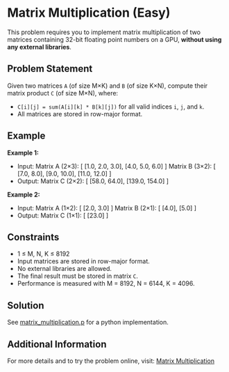 # Matrix Multiplication (Easy)

This problem requires you to implement matrix multiplication of two matrices containing 32-bit floating point numbers on a GPU, **without using any external libraries**.

## Problem Statement

Given two matrices `A` (of size M×K) and `B` (of size K×N), compute their matrix product `C` (of size M×N), where:

- `C[i][j] = sum(A[i][k] * B[k][j])` for all valid indices `i`, `j`, and `k`.
- All matrices are stored in row-major format.

## Example

**Example 1:**

- Input:
  Matrix A (2×3):
  [ [1.0, 2.0, 3.0],
    [4.0, 5.0, 6.0] ]
  Matrix B (3×2):
  [ [7.0, 8.0],
    [9.0, 10.0],
    [11.0, 12.0] ]
- Output:
  Matrix C (2×2):
  [ [58.0, 64.0],
    [139.0, 154.0] ]

**Example 2:**

- Input:
  Matrix A (1×2): [ [2.0, 3.0] ]
  Matrix B (2×1): [ [4.0], [5.0] ]
- Output:
  Matrix C (1×1): [ [23.0] ]

## Constraints

- 1 ≤ M, N, K ≤ 8192
- Input matrices are stored in row-major format.
- No external libraries are allowed.
- The final result must be stored in matrix `C`.
- Performance is measured with M = 8192, N = 6144, K = 4096.

## Solution

See [matrix_multiplication.p](./matrix_multiplication.py) for a python implementation.

## Additional Information

For more details and to try the problem online, visit:
[Matrix Multiplication](https://leetgpu.com/challenges/matrix-multiplication)
